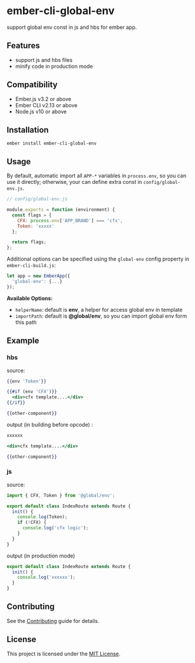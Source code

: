 ember-cli-global-env
==============================================================================

support global env const in js and hbs for ember app.


Features
------------------------------------------------------------------------------

- support js and hbs files
- minify code in production mode



Compatibility
------------------------------------------------------------------------------

* Ember.js v3.2 or above
* Ember CLI v2.13 or above
* Node.js v10 or above


Installation
------------------------------------------------------------------------------

```
ember install ember-cli-global-env
```


Usage
------------------------------------------------------------------------------

By default, automatic import all `APP-*` variables in `process.env`, so you can use it directly;
otherwise, your can define extra const in `config/global-env.js`.

```js
// config/global-env.js

module.exports = function (environment) {
  const flags = {
    CFX: process.env['APP_BRAND'] === 'cfx',
    Token: 'xxxxx'
  };

  return flags;
};
```

Additional options can be specified using the `global-env` config property in `ember-cli-build.js`:

```js
let app = new EmberApp({
  'global-env': {...}
});
```

**Available Options:**

- `helperName`: default is **env**, a helper for access global env in template
- `importPath`: default is **@global/env**, so you can import global env form this path


Example
------------------------------------------------------------------------------

### hbs

source:

```hbs
{{env 'Token'}}

{{#if (env 'CFX')}}
  <div>cfx template....</div>
{{/if}}

{{other-component}}
```

output (in building before opcode) :

```hbs
xxxxxx

<div>cfx template....</div>

{{other-component}}
```

### js

source:

```js
import { CFX, Token } from '@global/env';

export default class IndexRoute extends Route {
  init() {
    console.log(Token);
    if (!CFX) {
      console.log('cfx logic');
    }
  }
}
```

output (in production mode)

```js
export default class IndexRoute extends Route {
  init() {
    console.log('xxxxxx');
  }
}
```

Contributing
------------------------------------------------------------------------------

See the [Contributing](CONTRIBUTING.md) guide for details.


License
------------------------------------------------------------------------------

This project is licensed under the [MIT License](LICENSE.md).

